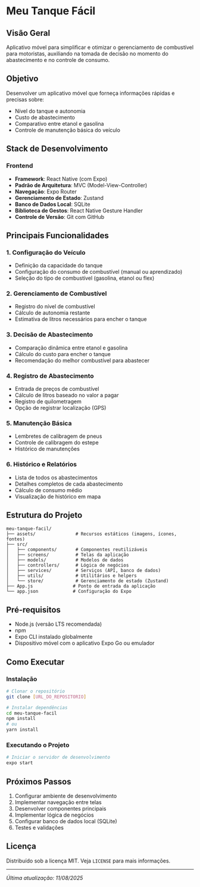 # Meu Tanque Fácil

## Visão Geral
Aplicativo móvel para simplificar e otimizar o gerenciamento de combustível para motoristas, auxiliando na tomada de decisão no momento do abastecimento e no controle de consumo.

## Objetivo
Desenvolver um aplicativo móvel que forneça informações rápidas e precisas sobre:
- Nível do tanque e autonomia
- Custo de abastecimento
- Comparativo entre etanol e gasolina
- Controle de manutenção básica do veículo

## Stack de Desenvolvimento

### Frontend
- **Framework**: React Native (com Expo)
- **Padrão de Arquitetura**: MVC (Model-View-Controller)
- **Navegação**: Expo Router
- **Gerenciamento de Estado**: Zustand
- **Banco de Dados Local**: SQLite
- **Biblioteca de Gestos**: React Native Gesture Handler
- **Controle de Versão**: Git com GitHub

## Principais Funcionalidades

### 1. Configuração do Veículo
- Definição da capacidade do tanque
- Configuração do consumo de combustível (manual ou aprendizado)
- Seleção do tipo de combustível (gasolina, etanol ou flex)

### 2. Gerenciamento de Combustível
- Registro do nível de combustível
- Cálculo de autonomia restante
- Estimativa de litros necessários para encher o tanque

### 3. Decisão de Abastecimento
- Comparação dinâmica entre etanol e gasolina
- Cálculo do custo para encher o tanque
- Recomendação do melhor combustível para abastecer

### 4. Registro de Abastecimento
- Entrada de preços de combustível
- Cálculo de litros baseado no valor a pagar
- Registro de quilometragem
- Opção de registrar localização (GPS)

### 5. Manutenção Básica
- Lembretes de calibragem de pneus
- Controle de calibragem do estepe
- Histórico de manutenções

### 6. Histórico e Relatórios
- Lista de todos os abastecimentos
- Detalhes completos de cada abastecimento
- Cálculo de consumo médio
- Visualização de histórico em mapa

## Estrutura do Projeto

```
meu-tanque-facil/
├── assets/               # Recursos estáticos (imagens, ícones, fontes)
├── src/
│   ├── components/       # Componentes reutilizáveis
│   ├── screens/          # Telas da aplicação
│   ├── models/           # Modelos de dados
│   ├── controllers/      # Lógica de negócios
│   ├── services/         # Serviços (API, banco de dados)
│   ├── utils/            # Utilitários e helpers
│   └── store/            # Gerenciamento de estado (Zustand)
├── App.js               # Ponto de entrada da aplicação
└── app.json             # Configuração do Expo
```

## Pré-requisitos
- Node.js (versão LTS recomendada)
- npm
- Expo CLI instalado globalmente
- Dispositivo móvel com o aplicativo Expo Go ou emulador

## Como Executar

### Instalação
```bash
# Clonar o repositório
git clone [URL_DO_REPOSITORIO]

# Instalar dependências
cd meu-tanque-facil
npm install
# ou
yarn install
```

### Executando o Projeto
```bash
# Iniciar o servidor de desenvolvimento
expo start
```

## Próximos Passos
1. Configurar ambiente de desenvolvimento
2. Implementar navegação entre telas
3. Desenvolver componentes principais
4. Implementar lógica de negócios
5. Configurar banco de dados local (SQLite)
6. Testes e validações

## Licença
Distribuído sob a licença MIT. Veja `LICENSE` para mais informações.

---
*Última atualização: 11/08/2025*